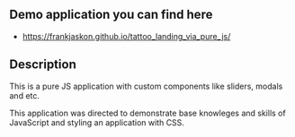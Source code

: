 ## Demo application you can find here

- https://frankjaskon.github.io/tattoo_landing_via_pure_js/

## Description

This is a pure JS application with custom components like sliders, modals and etc.

This application was directed to demonstrate base knowleges and skills of JavaScript and styling an application with CSS.
